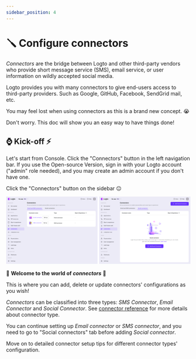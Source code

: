 ```yaml
---
sidebar_position: 4
---
```


# 🪛 Configure connectors

_Connectors_ are the bridge between Logto and other third-party vendors who provide short message service (SMS), email service, or user information on wildly accepted social media.

Logto provides you with many connectors to give end-users access to third-party providers. Such as Google, GitHub, Facebook, SendGrid mail, etc.

You may feel lost when using connectors as this is a brand new concept. :sob:

Don't worry. This doc will show you an easy way to have things done!

## :watch: Kick-off :zap:

Let's start from Console. Click the "Connectors" button in the left navigation bar. If you use the Open-source Version, sign in with your Logto account ("admin" role needed), and you may create an admin account if you don't have one.

Click the "Connectors" button on the sidebar :neutral_face:

![Configure connectors - Kick-off](./assets/configure-connectors-kick-off.png)

:ghost: **Welcome to the world of _connectors_** :ghost:

This is where you can add, delete or update connectors' configurations as you wish!

_Connectors_ can be classified into three types: _SMS Connector_, _Email Connector_ and _Social Connector_. See [connector reference](../../references/connectors/README.mdx) for more details about connector type.

You can continue setting up _Email connector_ or _SMS connector_, and you need to go to "Social connectors" tab before adding _Social connector_.

Move on to detailed connector setup tips for different connector types' configuration.

